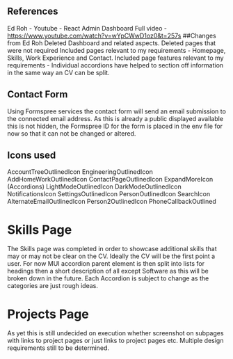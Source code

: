 ## References

Ed Roh - Youtube - React Admin Dashboard
Full video - https://www.youtube.com/watch?v=wYpCWwD1oz0&t=257s
##Changes from Ed Roh
Deleted Dashboard and related aspects.
Deleted pages that were not required
Included pages relevant to my requirements - Homepage, Skills, Work Experience and Contact.
Included page features relevant to my requirements - Individual accordions have helped to section off information in the same way an CV can be split.

## Contact Form

Using Formspree services the contact form will send an email submission to the connected email address. As this is already a public displayed available this is not hidden,
the Formspree ID for the form is placed in the env file for now so that it can not be changed or altered.

## Icons used

AccountTreeOutlinedIcon
EngineeringOutlinedIcon
AddHomeWorkOutlinedIcon
ContactPageOutlinedIcon
ExpandMoreIcon (Accordions)
LightModeOutlinedIcon
DarkModeOutlinedIcon
NotificationsIcon
SettingsOutlinedIcon
PersonOutlinedIcon
SearchIcon
AlternateEmailOutlinedIcon
Person2OutlinedIcon
PhoneCallbackOutlined

# Skills Page

The Skills page was completed in order to showcase additional skills that may or may not be clear on the CV. Ideally the CV will be the first point a user.
For now MUI accordion parent element is then split into lists for headings then a short description of all except Software as this will be broken down in the future.
Each Accordion is subject to change as the categories are just rough ideas.

# Projects Page

As yet this is still undecided on execution whether screenshot on subpages with links to project pages or just links to project pages etc. Multiple design requirements still to be determined.
